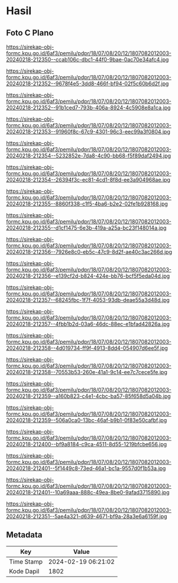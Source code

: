 # Hasil

## Foto C Plano

https://sirekap-obj-formc.kpu.go.id/6af3/pemilu/pdpr/18/07/08/20/12/1807082012003-20240218-212350--ccab106c-dbc1-44f0-9bae-0ac70e34afc4.jpg

https://sirekap-obj-formc.kpu.go.id/6af3/pemilu/pdpr/18/07/08/20/12/1807082012003-20240218-212352--9678f4e5-3dd8-466f-bf94-02f5c60b6d2f.jpg

https://sirekap-obj-formc.kpu.go.id/6af3/pemilu/pdpr/18/07/08/20/12/1807082012003-20240218-212352--91b1ced7-793b-406a-8924-4c5908e8a1ca.jpg

https://sirekap-obj-formc.kpu.go.id/6af3/pemilu/pdpr/18/07/08/20/12/1807082012003-20240218-212353--91960f8c-67c9-4301-96c3-eec99a3f0804.jpg

https://sirekap-obj-formc.kpu.go.id/6af3/pemilu/pdpr/18/07/08/20/12/1807082012003-20240218-212354--5232852e-7da8-4c90-bb68-f5f89daf2494.jpg

https://sirekap-obj-formc.kpu.go.id/6af3/pemilu/pdpr/18/07/08/20/12/1807082012003-20240218-212354--26394f3c-ec81-4cd1-8f8d-ee3a904968ae.jpg

https://sirekap-obj-formc.kpu.go.id/6af3/pemilu/pdpr/18/07/08/20/12/1807082012003-20240218-212355--8860f338-c1f5-4ba6-b2e2-02fe1b928168.jpg

https://sirekap-obj-formc.kpu.go.id/6af3/pemilu/pdpr/18/07/08/20/12/1807082012003-20240218-212355--d1cf1475-6e3b-419a-a25a-bc23f148014a.jpg

https://sirekap-obj-formc.kpu.go.id/6af3/pemilu/pdpr/18/07/08/20/12/1807082012003-20240218-212356--7926e8c0-eb5c-47c9-8d2f-ae40c3ac266d.jpg

https://sirekap-obj-formc.kpu.go.id/6af3/pemilu/pdpr/18/07/08/20/12/1807082012003-20240218-212356--e139cf2d-b824-424e-bb76-bcf5f5eda04d.jpg

https://sirekap-obj-formc.kpu.go.id/6af3/pemilu/pdpr/18/07/08/20/12/1807082012003-20240218-212357--68245fbc-1f7f-4053-93db-deae55a3d48d.jpg

https://sirekap-obj-formc.kpu.go.id/6af3/pemilu/pdpr/18/07/08/20/12/1807082012003-20240218-212357--4fbb1b2d-03a6-46dc-88ec-e1bfad42826a.jpg

https://sirekap-obj-formc.kpu.go.id/6af3/pemilu/pdpr/18/07/08/20/12/1807082012003-20240218-212358--4d019734-ff9f-4913-8dd4-054907d6ee5f.jpg

https://sirekap-obj-formc.kpu.go.id/6af3/pemilu/pdpr/18/07/08/20/12/1807082012003-20240218-212358--70553b53-260e-41a1-9c14-ee7c7cece5fe.jpg

https://sirekap-obj-formc.kpu.go.id/6af3/pemilu/pdpr/18/07/08/20/12/1807082012003-20240218-212359--a160b823-c4e1-4cbc-ba57-85f658d5a04b.jpg

https://sirekap-obj-formc.kpu.go.id/6af3/pemilu/pdpr/18/07/08/20/12/1807082012003-20240218-212359--506a0ca0-13bc-46af-b9b1-0f83e50cafbf.jpg

https://sirekap-obj-formc.kpu.go.id/6af3/pemilu/pdpr/18/07/08/20/12/1807082012003-20240218-212400--bf9a8184-c9ca-4511-8d55-1219bfcbe656.jpg

https://sirekap-obj-formc.kpu.go.id/6af3/pemilu/pdpr/18/07/08/20/12/1807082012003-20240218-212401--5f1449c8-73ed-46a1-bc1a-9557d0f1b53a.jpg

https://sirekap-obj-formc.kpu.go.id/6af3/pemilu/pdpr/18/07/08/20/12/1807082012003-20240218-212401--10a69aaa-888c-49ea-8be0-9afad3715890.jpg

https://sirekap-obj-formc.kpu.go.id/6af3/pemilu/pdpr/18/07/08/20/12/1807082012003-20240218-212351--5ae4a321-d639-4671-bf9a-28a3e6a6159f.jpg


## Metadata

| Key        | Value               |
| ---------- | ------------------- |
| Time Stamp | 2024-02-19 06:21:02 |
| Kode Dapil | 1802                |



